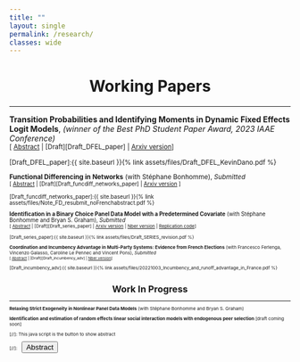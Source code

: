 ```yaml
---
title: ""
layout: single
permalink: /research/
classes: wide
---
```


# <center> Working Papers  </center>
- - -

**Transition Probabilities and Identifying Moments in Dynamic Fixed Effects Logit Models**, *(winner of the Best PhD Student Paper Award, 2023 IAAE Conference)* <br />
<small>[ <a href="#/" onclick="visib('DFEL')">Abstract</a> | [Draft][Draft_DFEL_paper] | [Arxiv version][Arxiv_DFEL_paper]] 


<div id="DFEL" style="display: none; text-align: justify; line-height: 1.2" ><small>
This paper deals with estimation of dynamic discrete choice models. Specifically, we introduce an algebraic approach to derive identifying moments in dynamic logit models with strictly exogenous regressors and additive fixed effects.  It is based upon two common features in this class of models. First, many (individual-specific) transition probabilities can be expressed as conditional expectations of functions of the data and common parameters given the initial condition, the regressors and the fixed effects. We call such functions transition functions.  Second, after enough time periods, multiple transition functions map to the same transition probabilities. This  motivates a differencing strategy leveraging the multiplicity of transition functions to produce valid moment conditions in panels of adequate length. We detail the construction of identifying moments in scalar models of arbitrary lag order as well as first-order panel vector autoregressions and dynamic multinomial logit models. A simulation study illustrates the small sample performance of GMM estimators based on our methodology.
</small><br><br/></div>

[Draft_DFEL_paper]:{{ site.baseurl }}{% link assets/files/Draft_DFEL_KevinDano.pdf %}

[Arxiv_DFEL_paper]: http://arxiv.org/abs/2303.00083

**Functional Differencing in Networks** (with Stéphane Bonhomme), *Submitted* <br />
<small>[ <a href="#/" onclick="visib('funcdiff_networks')">Abstract</a> | [Draft][Draft_funcdiff_networks_paper] | [Arxiv version][Arxiv_funcdiff_networks_paper] ] 

<div id="funcdiff_networks" style="display: none; text-align: justify; line-height: 1.2" ><small>
Economic interactions often occur in networks where heterogeneous agents (such as workers or firms) sort and produce. However, most existing estimation approaches either require the network to be dense, which is at odds with many empirical networks, or they require restricting the form of heterogeneity and the network formation process. We show how the functional differencing approach introduced by Bonhomme (2012) in the context of panel data, can be applied in network settings to derive moment restrictions on model parameters and average effects. Those restrictions are valid irrespective of the form of heterogeneity, and they hold in both dense and sparse networks. We illustrate the analysis with linear and nonlinear models of matched employer-employee data, in the spirit of the model introduced by Abowd, Kramarz, and Margolis (1999).
</small><br><br/></div>

[Draft_funcdiff_networks_paper]:{{ site.baseurl }}{% link assets/files/Note_FD_resubmit_noFrenchabstract.pdf %}

[Arxiv_funcdiff_networks_paper]: https://arxiv.org/abs/2307.11484

**Identification in a Binary Choice Panel Data Model with a Predetermined Covariate** (with Stéphane Bonhomme and Bryan S. Graham), *Submitted* <br />
<small>[ <a href="#/" onclick="visib('series')">Abstract</a> | [Draft][Draft_series_paper] | [Arxiv version][Arxiv_series_paper] | [Nber version][Nber_series_paper] | [Replication code][replication_julia]] 


<div id="series" style="display: none; text-align: justify; line-height: 1.2" ><small>
We study identification in a binary choice panel data model with a single predetermined binary covariate (i.e., a covariate sequentially exogenous conditional on lagged outcomes and covariates). The choice model is indexed by a scalar parameter, whereas the distribution of unit-specific heterogeneity, as well as the feedback process that maps lagged outcomes into future covariate realizations, are left unrestricted. We provide a simple condition under which the model parameter is never point-identified, no matter the number of time periods available. At the same time, we show in simulations that its identified set can remain informative suggesting that meaningful learning is possible even in short panels with feedback.
</small><br><br/></div>

[Draft_series_paper]:{{ site.baseurl }}{% link assets/files/Draft_SERIES_revision.pdf %}

[Arxiv_series_paper]:  https://arxiv.org/abs/2301.05733

[Nber_series_paper]: https://www.nber.org/papers/w31027

[replication_julia]: https://github.com/kevindano/Bonhomme-Dano-Graham-SERIES


**Coordination and Incumbency Advantage in Multi-Party Systems: Evidence from French Elections** (with Francesco Ferlenga, Vincenzo Galasso, Caroline Le Pennec and Vincent Pons), *Submitted* <br />
<small>[ <a href="#/" onclick="visib('incumbency')">Abstract</a>  | [Draft][Draft_incumbency_adv] | [Nber version][Nber_incumbency_adv]] </small>


<div id="incumbency" style="display: none; text-align: justify; line-height: 1.2" ><small>
In theory, free and fair elections can improve the selection of politicians and incentivize them to exert effort. In practice, incumbency advantage and coordination issues may lead to the (re)election of bad politicians. We ask whether these two forces compound each other. Using an RDD in French two-round local and parliamentary elections, we find that winning an election increases candidates' chances to win the next election by 25.1 percentage points. Close winners are more likely to run again and more likely to win, conditional on running, than close losers. Incumbents run a more personalized campaign communication and face fewer ideologically close competitors, indicating that parties on the winning side coordinate more effectively than the losing side. A complementary RDD reveals that candidates who marginally qualify for the runoff also rally voters, but without affecting the number of competitors on their side. We conclude that party coordination and voters rallying candidates who won or gained visibility in an election both contribute to their success in future races, absent any actual difference in quality with candidates on the losing side.
</small><br><br/></div>

[Draft_incumbency_adv]:{{ site.baseurl }}{% link assets/files/20221003_Incumbency_and_runoff_advantage_in_France.pdf %}

[Nber_incumbency_adv]: https://www.nber.org/papers/w30541

# <center> Work In Progress  </center>
- - -

**Relaxing Strict Exogeneity in Nonlinear Panel Data Models** (with Stéphane Bonhomme and Bryan S. Graham)

**Identification and estimation of random effects linear social interaction models with endogenous peer selection**  [draft coming soon]



[//]: This java script is the button to show abstract
 <script>
  function visib(id) {
   var x = document.getElementById(id);
   if (x.style.display === "block") {
     x.style.display = "none";
   } else {
     x.style.display = "block";
   }
 }
 </script>

 [//]:&emsp;<button onclick="visib('polariz')" class="btn btn--inverse btn--small">Abstract</button>
 